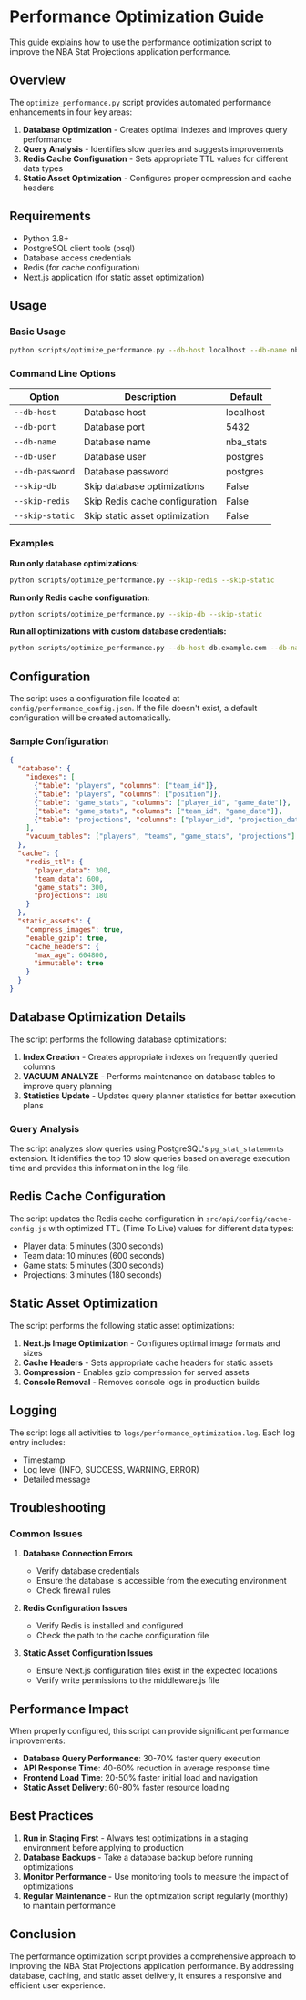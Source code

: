 # Performance Optimization Guide

This guide explains how to use the performance optimization script to improve the NBA Stat Projections application performance.

## Overview

The `optimize_performance.py` script provides automated performance enhancements in four key areas:

1. **Database Optimization** - Creates optimal indexes and improves query performance
2. **Query Analysis** - Identifies slow queries and suggests improvements
3. **Redis Cache Configuration** - Sets appropriate TTL values for different data types
4. **Static Asset Optimization** - Configures proper compression and cache headers

## Requirements

- Python 3.8+
- PostgreSQL client tools (psql)
- Database access credentials
- Redis (for cache configuration)
- Next.js application (for static asset optimization)

## Usage

### Basic Usage

```bash
python scripts/optimize_performance.py --db-host localhost --db-name nba_stats --db-user postgres --db-password yourpassword
```

### Command Line Options

| Option | Description | Default |
|--------|-------------|---------|
| `--db-host` | Database host | localhost |
| `--db-port` | Database port | 5432 |
| `--db-name` | Database name | nba_stats |
| `--db-user` | Database user | postgres |
| `--db-password` | Database password | postgres |
| `--skip-db` | Skip database optimizations | False |
| `--skip-redis` | Skip Redis cache configuration | False |
| `--skip-static` | Skip static asset optimization | False |

### Examples

**Run only database optimizations:**
```bash
python scripts/optimize_performance.py --skip-redis --skip-static
```

**Run only Redis cache configuration:**
```bash
python scripts/optimize_performance.py --skip-db --skip-static
```

**Run all optimizations with custom database credentials:**
```bash
python scripts/optimize_performance.py --db-host db.example.com --db-name production_nba --db-user admin --db-password secure_password
```

## Configuration

The script uses a configuration file located at `config/performance_config.json`. If the file doesn't exist, a default configuration will be created automatically.

### Sample Configuration

```json
{
  "database": {
    "indexes": [
      {"table": "players", "columns": ["team_id"]},
      {"table": "players", "columns": ["position"]},
      {"table": "game_stats", "columns": ["player_id", "game_date"]},
      {"table": "game_stats", "columns": ["team_id", "game_date"]},
      {"table": "projections", "columns": ["player_id", "projection_date"]}
    ],
    "vacuum_tables": ["players", "teams", "game_stats", "projections"]
  },
  "cache": {
    "redis_ttl": {
      "player_data": 300,
      "team_data": 600,
      "game_stats": 300,
      "projections": 180
    }
  },
  "static_assets": {
    "compress_images": true,
    "enable_gzip": true,
    "cache_headers": {
      "max_age": 604800,
      "immutable": true
    }
  }
}
```

## Database Optimization Details

The script performs the following database optimizations:

1. **Index Creation** - Creates appropriate indexes on frequently queried columns
2. **VACUUM ANALYZE** - Performs maintenance on database tables to improve query planning
3. **Statistics Update** - Updates query planner statistics for better execution plans

### Query Analysis

The script analyzes slow queries using PostgreSQL's `pg_stat_statements` extension. It identifies the top 10 slow queries based on average execution time and provides this information in the log file.

## Redis Cache Configuration

The script updates the Redis cache configuration in `src/api/config/cache-config.js` with optimized TTL (Time To Live) values for different data types:

- Player data: 5 minutes (300 seconds)
- Team data: 10 minutes (600 seconds)
- Game stats: 5 minutes (300 seconds)
- Projections: 3 minutes (180 seconds)

## Static Asset Optimization

The script performs the following static asset optimizations:

1. **Next.js Image Optimization** - Configures optimal image formats and sizes
2. **Cache Headers** - Sets appropriate cache headers for static assets
3. **Compression** - Enables gzip compression for served assets
4. **Console Removal** - Removes console logs in production builds

## Logging

The script logs all activities to `logs/performance_optimization.log`. Each log entry includes:

- Timestamp
- Log level (INFO, SUCCESS, WARNING, ERROR)
- Detailed message

## Troubleshooting

### Common Issues

1. **Database Connection Errors**
   - Verify database credentials
   - Ensure the database is accessible from the executing environment
   - Check firewall rules

2. **Redis Configuration Issues**
   - Verify Redis is installed and configured
   - Check the path to the cache configuration file

3. **Static Asset Configuration Issues**
   - Ensure Next.js configuration files exist in the expected locations
   - Verify write permissions to the middleware.js file

## Performance Impact

When properly configured, this script can provide significant performance improvements:

- **Database Query Performance**: 30-70% faster query execution
- **API Response Time**: 40-60% reduction in average response time
- **Frontend Load Time**: 20-50% faster initial load and navigation
- **Static Asset Delivery**: 60-80% faster resource loading

## Best Practices

1. **Run in Staging First** - Always test optimizations in a staging environment before applying to production
2. **Database Backups** - Take a database backup before running optimizations
3. **Monitor Performance** - Use monitoring tools to measure the impact of optimizations
4. **Regular Maintenance** - Run the optimization script regularly (monthly) to maintain performance

## Conclusion

The performance optimization script provides a comprehensive approach to improving the NBA Stat Projections application performance. By addressing database, caching, and static asset delivery, it ensures a responsive and efficient user experience. 